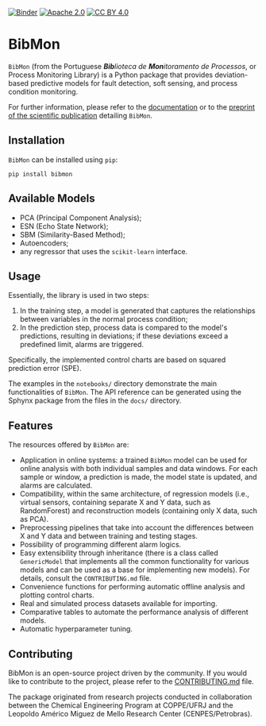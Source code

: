 [![Binder](https://mybinder.org/badge_logo.svg)](https://mybinder.org/v2/gh/petrobras/BibMon/HEAD)
[![Apache 2.0][apache-shield]][apache] 
[![CC BY 4.0][cc-by-shield]][cc-by]

[apache]: https://opensource.org/licenses/Apache-2.0
[apache-shield]: https://img.shields.io/badge/License-Apache_2.0-blue.svg
[cc-by]: http://creativecommons.org/licenses/by/4.0/
[cc-by-shield]: https://img.shields.io/badge/License-CC%20BY%204.0-lightgrey.svg

# BibMon

`BibMon` (from the Portuguese ***Bib**lioteca de **Mon**itoramento de Processos*, or Process Monitoring Library) is a Python package that provides deviation-based predictive models for fault detection, soft sensing, and process condition monitoring.

For further information, please refer to the [documentation](https://bibmon.readthedocs.io/) or to the [preprint of the scientific publication](https://drive.google.com/file/d/10DoNNA8gVeu2qtfjPuAbeFnwDWy_Xkzn/view?usp=sharing) detailing `BibMon`.

Installation
----------------------

`BibMon` can be installed using `pip`:

    pip install bibmon

Available Models
----------------------

* PCA (Principal Component Analysis);
* ESN (Echo State Network);
* SBM (Similarity-Based Method);
* Autoencoders;
* any regressor that uses the `scikit-learn` interface.

Usage
----------------------

Essentially, the library is used in two steps:

1. In the training step, a model is generated that captures the relationships between variables in the normal process condition;
2. In the prediction step, process data is compared to the model's predictions, resulting in deviations; if these deviations exceed a predefined limit, alarms are triggered.

Specifically, the implemented control charts are based on squared prediction error (SPE).

The examples in the `notebooks/` directory demonstrate the main functionalities of `BibMon`. The API reference can be generated using the Sphynx package from the files in the `docs/` directory.

Features
----------------------

The resources offered by `BibMon` are:

* Application in online systems: a trained `BibMon` model can be used for online analysis with both individual samples and data windows. For each sample or window, a prediction is made, the model state is updated, and alarms are calculated.
* Compatibility, within the same architecture, of regression models (i.e., virtual sensors, containing separate X and Y data, such as RandomForest) and reconstruction models (containing only X data, such as PCA).
* Preprocessing pipelines that take into account the differences between X and Y data and between training and testing stages.
* Possibility of programming different alarm logics.
* Easy extensibility through inheritance (there is a class called `GenericModel` that implements all the common functionality for various models and can be used as a base for implementing new models). For details, consult the `CONTRIBUTING.md` file.
* Convenience functions for performing automatic offline analysis and plotting control charts.
* Real and simulated process datasets available for importing.
* Comparative tables to automate the performance analysis of different models.
* Automatic hyperparameter tuning.

Contributing
----------------------

BibMon is an open-source project driven by the community. If you would like to contribute to the project, please refer to the [CONTRIBUTING.md](https://github.com/petrobras/bibmon/blob/main/CONTRIBUTING.md) file.

The package originated from research projects conducted in collaboration between the Chemical Engineering Program at COPPE/UFRJ and the Leopoldo Américo Miguez de Mello Research Center (CENPES/Petrobras).
